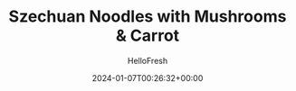 ---
draft: true # Use this only for setting draft status
hidden: false # Use this to hide unwanted recipes
slug: # <post-title>
title: 'Szechuan Noodles with Mushrooms & Carrot'
description: "Sometimes, a sauce just steals the show. Case in point? This version, which combines zingy, spicy, aromatic Szechuan paste with tangy-sweet soy glaze. Totally mouthwatering and packed with umami flavor, it pairs perfectly with a tangle of chewy ramen noodles, plus stir-fried mushrooms, carrots, and scallions. Each bowl is topped with a perfectly cooked fried egg and served with lime wedges for extra brightness."
image: https://img.hellofresh.com/f_auto,fl_lossy,q_auto,w_1200/hellofresh_s3/image/szechuan-noodles-with-mushrooms-carrots-f1657079.jpg
date: 2024-01-07T00:26:32+00:00
author: HelloFresh

tags: ['Spicy', 'Veggie']
categories: "main course"
cuisines: "Chinese"
allergens: ['Wheat', 'Soy', 'Eggs', 'Milk']

calories: 700
preptime: ['30 minutes', '10 minutes']
cooktime: # 180 = 3 Hours | In minutes
totaltime: PT30M
servings: 2

links:
  - description: "Sometimes, a sauce just steals the show. Case in point? This version, which combines zingy, spicy, aromatic Szechuan paste with tangy-sweet soy glaze. Totally mouthwatering and packed with umami flavor, it pairs perfectly with a tangle of chewy ramen noodles, plus stir-fried mushrooms, carrots, and scallions. Each bowl is topped with a perfectly cooked fried egg and served with lime wedges for extra brightness."
    website: https://www.hellofresh.com/recipes/szechuan-noodles-with-mushrooms-carrot-5f4d63e0cc3d6e27fc3d2c72
    image: https://img.hellofresh.com/f_auto,fl_lossy,q_auto,w_1200/hellofresh_s3/image/szechuan-noodles-with-mushrooms-carrots-f1657079.jpg
 
weight: # 1 | You can add weight to some posts to override the default sorting (date descending)

comments: false # Keep False

ingredients: ['4 ounce Button Mushrooms', '1 thumb Ginger', '2 unit Scallions', '3 ounce Carrot', '6 ounce Ramen Noodles', '4 tablespoon Sweet Soy Glaze', '2 tablespoon Szechuan Paste', '1 unit Lime', '2 unit Eggs', ' Salt', ' Pepper', '2 tablespoon Vegetable Oil', '1 tablespoon Butter']

instructionTitles: ['PREP', 'COOK VEGGIES', 'COOK NOODLES', 'MAKE SAUCE & COAT NOODLES', 'FRY EGGS', 'SERVE']
instructions: ['• Bring a large pot of salted water to a boil. Wash and dry all produce.  • Trim and slice mushrooms into ¼-inch-thick pieces. Peel and grate carrot on the largest holes of a box grater. Trim and thinly slice scallions, separating whites from greens. Peel and mince ginger. Quarter lime.', '• Heat a large drizzle of oil in a large pan over medium-high heat. Add mushrooms; cook, stirring occasionally, until browned and slightly crispy, 5-7 minutes.  • Add carrot, scallion whites, and ginger. Cook until tender and fragrant, 1-2 minutes. Season with salt and pepper. Reduce heat under pan to low.', '• Once water is boiling, add ¾ of the ramen noodles (save the rest for another use) to pot. Cook, stirring, until tender, 1-2\xa0minutes. Reserve 1 cup cooking liquid, then drain. Toss noodles with a drizzle of oil to prevent sticking.', '• To pan with veggies, stir in sweet soy\xa0glaze, Szechuan paste, and 1\xa0TBSP butter (2 TBSP for 4 servings) until\xa0combined.  • Add noodles and ¼ cup reserved cooking liquid (1/3 cup for 4 servings); toss to coat. (TIP: If your pan isn’t large enough, carefully pour everything back into pot used for noodles.) Season with salt and pepper. Keep covered off heat until ready to serve.', '• Heat 1 TBSP oil in a medium pan over medium heat. Once hot, crack eggs* into pan and cover. Cook to preference. Uncover and season with salt. Remove from heat.', '• Toss noodles with another splash of reserved cooking liquid if necessary and a squeeze of lime juice to taste. TIP: If needed, rewarm over medium\xa0heat. • Divide noodles between bowls; top each bowl with a fried egg. Sprinkle with scallion greens and serve with remaining lime wedges on the side.']
---